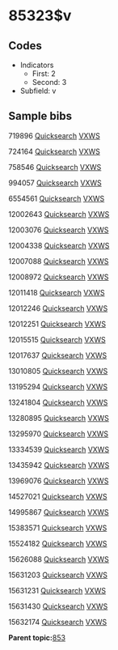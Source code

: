 # 85323$v

## Codes

-   Indicators
    -   First: 2
    -   Second: 3
-   Subfield: v

## Sample bibs

719896 [Quicksearch](https://search.library.yale.edu/catalog/719896) [VXWS](http://prodorbis.library.yale.edu:7014/vxws/GetHoldingsService?bibId=719896)

724164 [Quicksearch](https://search.library.yale.edu/catalog/724164) [VXWS](http://prodorbis.library.yale.edu:7014/vxws/GetHoldingsService?bibId=724164)

758546 [Quicksearch](https://search.library.yale.edu/catalog/758546) [VXWS](http://prodorbis.library.yale.edu:7014/vxws/GetHoldingsService?bibId=758546)

994057 [Quicksearch](https://search.library.yale.edu/catalog/994057) [VXWS](http://prodorbis.library.yale.edu:7014/vxws/GetHoldingsService?bibId=994057)

6554561 [Quicksearch](https://search.library.yale.edu/catalog/6554561) [VXWS](http://prodorbis.library.yale.edu:7014/vxws/GetHoldingsService?bibId=6554561)

12002643 [Quicksearch](https://search.library.yale.edu/catalog/12002643) [VXWS](http://prodorbis.library.yale.edu:7014/vxws/GetHoldingsService?bibId=12002643)

12003076 [Quicksearch](https://search.library.yale.edu/catalog/12003076) [VXWS](http://prodorbis.library.yale.edu:7014/vxws/GetHoldingsService?bibId=12003076)

12004338 [Quicksearch](https://search.library.yale.edu/catalog/12004338) [VXWS](http://prodorbis.library.yale.edu:7014/vxws/GetHoldingsService?bibId=12004338)

12007088 [Quicksearch](https://search.library.yale.edu/catalog/12007088) [VXWS](http://prodorbis.library.yale.edu:7014/vxws/GetHoldingsService?bibId=12007088)

12008972 [Quicksearch](https://search.library.yale.edu/catalog/12008972) [VXWS](http://prodorbis.library.yale.edu:7014/vxws/GetHoldingsService?bibId=12008972)

12011418 [Quicksearch](https://search.library.yale.edu/catalog/12011418) [VXWS](http://prodorbis.library.yale.edu:7014/vxws/GetHoldingsService?bibId=12011418)

12012246 [Quicksearch](https://search.library.yale.edu/catalog/12012246) [VXWS](http://prodorbis.library.yale.edu:7014/vxws/GetHoldingsService?bibId=12012246)

12012251 [Quicksearch](https://search.library.yale.edu/catalog/12012251) [VXWS](http://prodorbis.library.yale.edu:7014/vxws/GetHoldingsService?bibId=12012251)

12015515 [Quicksearch](https://search.library.yale.edu/catalog/12015515) [VXWS](http://prodorbis.library.yale.edu:7014/vxws/GetHoldingsService?bibId=12015515)

12017637 [Quicksearch](https://search.library.yale.edu/catalog/12017637) [VXWS](http://prodorbis.library.yale.edu:7014/vxws/GetHoldingsService?bibId=12017637)

13010805 [Quicksearch](https://search.library.yale.edu/catalog/13010805) [VXWS](http://prodorbis.library.yale.edu:7014/vxws/GetHoldingsService?bibId=13010805)

13195294 [Quicksearch](https://search.library.yale.edu/catalog/13195294) [VXWS](http://prodorbis.library.yale.edu:7014/vxws/GetHoldingsService?bibId=13195294)

13241804 [Quicksearch](https://search.library.yale.edu/catalog/13241804) [VXWS](http://prodorbis.library.yale.edu:7014/vxws/GetHoldingsService?bibId=13241804)

13280895 [Quicksearch](https://search.library.yale.edu/catalog/13280895) [VXWS](http://prodorbis.library.yale.edu:7014/vxws/GetHoldingsService?bibId=13280895)

13295970 [Quicksearch](https://search.library.yale.edu/catalog/13295970) [VXWS](http://prodorbis.library.yale.edu:7014/vxws/GetHoldingsService?bibId=13295970)

13334539 [Quicksearch](https://search.library.yale.edu/catalog/13334539) [VXWS](http://prodorbis.library.yale.edu:7014/vxws/GetHoldingsService?bibId=13334539)

13435942 [Quicksearch](https://search.library.yale.edu/catalog/13435942) [VXWS](http://prodorbis.library.yale.edu:7014/vxws/GetHoldingsService?bibId=13435942)

13969076 [Quicksearch](https://search.library.yale.edu/catalog/13969076) [VXWS](http://prodorbis.library.yale.edu:7014/vxws/GetHoldingsService?bibId=13969076)

14527021 [Quicksearch](https://search.library.yale.edu/catalog/14527021) [VXWS](http://prodorbis.library.yale.edu:7014/vxws/GetHoldingsService?bibId=14527021)

14995867 [Quicksearch](https://search.library.yale.edu/catalog/14995867) [VXWS](http://prodorbis.library.yale.edu:7014/vxws/GetHoldingsService?bibId=14995867)

15383571 [Quicksearch](https://search.library.yale.edu/catalog/15383571) [VXWS](http://prodorbis.library.yale.edu:7014/vxws/GetHoldingsService?bibId=15383571)

15524182 [Quicksearch](https://search.library.yale.edu/catalog/15524182) [VXWS](http://prodorbis.library.yale.edu:7014/vxws/GetHoldingsService?bibId=15524182)

15626088 [Quicksearch](https://search.library.yale.edu/catalog/15626088) [VXWS](http://prodorbis.library.yale.edu:7014/vxws/GetHoldingsService?bibId=15626088)

15631203 [Quicksearch](https://search.library.yale.edu/catalog/15631203) [VXWS](http://prodorbis.library.yale.edu:7014/vxws/GetHoldingsService?bibId=15631203)

15631231 [Quicksearch](https://search.library.yale.edu/catalog/15631231) [VXWS](http://prodorbis.library.yale.edu:7014/vxws/GetHoldingsService?bibId=15631231)

15631430 [Quicksearch](https://search.library.yale.edu/catalog/15631430) [VXWS](http://prodorbis.library.yale.edu:7014/vxws/GetHoldingsService?bibId=15631430)

15632174 [Quicksearch](https://search.library.yale.edu/catalog/15632174) [VXWS](http://prodorbis.library.yale.edu:7014/vxws/GetHoldingsService?bibId=15632174)

**Parent topic:**[853](../../tags/853/853.md)

